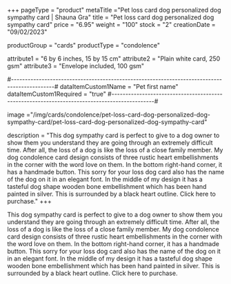 +++
pageType = "product"
metaTitle ="Pet loss card dog personalized dog sympathy card | Shauna Gra"
title = "Pet loss card dog personalized dog sympathy card"
price = "6.95"
weight = "100"
stock = "2"
creationDate = "09/02/2023"

productGroup = "cards"
productType = "condolence"
 
 
attribute1 = "6 by 6 inches, 15 by 15 cm" 
attribute2 = "Plain white card, 250 gsm" 
attribute3 = "Envelope included, 100 gsm"

#---------------------------------------------------------------------------------------------#
dataItemCustom1Name = "Pet first name"
dataItemCustom1Required = "true"
#---------------------------------------------------------------------------------------------#
 
image ="/img/cards/condolence/pet-loss-card-dog-personalized-dog-sympathy-card/pet-loss-card-dog-personalized-dog-sympathy-card"
 
description = "This dog sympathy card is perfect to give to a dog owner to show them you understand they are going through an extremely difficult time.  After all, the loss of a dog is like the loss of a close family member.  My dog condolence card design consists of three rustic heart embellishments in the corner with the word love on them.  In the bottom right-hand corner, it has a handmade button.  This sorry for your loss dog card also has the name of the dog on it in an elegant font.  In the middle of my design it has a tasteful dog shape wooden bone embellishment which has been hand painted in silver.  This is surrounded by a black heart outline.  Click here to purchase."
+++

This dog sympathy card is perfect to give to a dog owner to show them you understand they are going through an extremely difficult time. After all, the loss of a dog is like the loss of a close family member. My dog condolence card design consists of three rustic heart embellishments in the corner with the word love on them. In the bottom right-hand corner, it has a handmade button. This sorry for your loss dog card also has the name of the dog on it in an elegant font. In the middle of my design it has a tasteful dog shape wooden bone embellishment which has been hand painted in silver. This is surrounded by a black heart outline. Click here to purchase.
